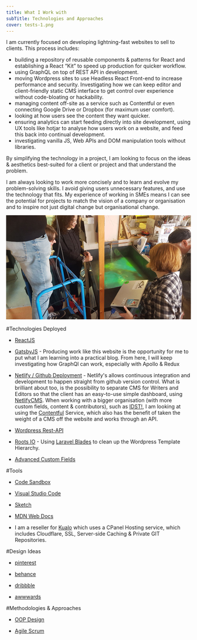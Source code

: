 ```yaml
---
title: What I Work with
subTitle: Technologies and Approaches
cover: tests-1.png
---
```



I am currently focused on developing lightning-fast websites to sell to clients. This process includes:

 * building a repository of reusable components & patterns for React and establishing a React “Kit” to speed up production for quicker workflow.
 * using GraphQL on top of REST API in development.
 * moving Wordpress sites to use Headless React Front-end to increase performance and security. Investigating how we can keep editor and client-friendly static CMS interface to get control over experience without code-bloating or hackability. 
 * managing content off-site as a service such as Contentful or even connecting Google Drive or Dropbox (for maximum user comfort).
 * looking at how users see the content they want quicker.
 * ensuring analytics can start feeding directly into site development, using UX tools like hotjar to analyse how users work on a website, and feed this back into continual development.
 * investigating vanilla JS, Web APIs and DOM manipulation tools without libraries.

By simplifying the technology in a project, I am looking to focus on the ideas & aesthetics best-suited for a client or project and that understand the problem.  

I am always looking to work more concisely and to learn and evolve my problem-solving skills. I avoid giving users unnecessary features, and use the technology that fits. My experience of working in SMEs means I can see the potential for projects to match the vision of a company or organisation and to inspire not just digital change but organisational change.


![Techs looked at - in this case slime](./slime.jpg)

#Technologies Deployed

* [ReactJS](https://reactjs.org/docs/introducing-jsx.html) 

* [GatsbyJS](https://www.gatsbyjs.org/) - Producing work like this website is the opportunity for me to put what I am learning into a practical blog. From here, I will keep investigating how GraphQl can work, especially with Apollo & Redux 

* [Netlify / Github Deployment](https://www.netlify.com/) - Netlify's allows continuous integration and development to happen straight from github version control. What is brilliant about too, is the possibility to separate CMS for Writers and Editors so that the client has an easy-to-use simple dashboard, using [NetlifyCMS](https://www.netlifycms.org/). When working with a bigger organisation (with more custom fields, content & contributors), such as [IDST!](https://idst.org), I am looking at using the [Contentful](https://www.contentful.com/) Service, which also has the benefit of taken the weight of a CMS off the website and works through an API.

* [Wordpress Rest-API](http://v2.wp-api.org/) 

* [Roots IO](https://roots.io/) - Using [Laravel Blades](https://laravel.com/docs/5.7/blade) to clean up the Wordpress Template Hierarchy.

* [Advanced Custom Fields](https://www.advancedcustomfields.com/)


#Tools

* [Code Sandbox](https://codesandbox.io/)

* [Visual Studio Code](https://code.visualstudio.com/shortcuts/keyboard-shortcuts-macos.pdf)

* [Sketch](https://www.sketchapp.com/)

* [MDN Web Docs](https://developer.mozilla.org/en-US/)

* I am a reseller for [Kualo](https://www.kualo.co.uk/) which uses a CPanel Hosting service, which includes Cloudflare, SSL, Server-side Caching & Private GIT Repositories.

#Design Ideas

* [pinterest](https://www.pinterest.co.uk/)

* [behance](https://www.behance.net/)

* [dribbble](https://dribbble.com/)

* [awwwards](https://www.awwwards.com/websites/orange/)


#Methodologies & Approaches

* [OOP Design](https://www.youtube.com/watch?v=SS-9y0H3Si8) 

* [Agile Scrum](https://www.youtube.com/watch?v=9TycLR0TqFA)


